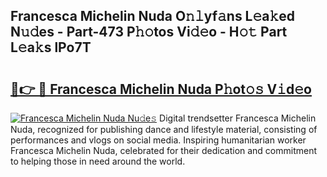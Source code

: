## Francesca Michelin Nuda O𝚗𝚕yf𝚊ns L𝚎a𝚔ed N𝚞𝚍es - Part-473 P𝚑𝚘tos Vi𝚍𝚎o - H𝚘𝚝 Part L𝚎a𝚔s lPo7T

# <h2><a href="http://kf6vrwd.oniu.top/?m=Francesca+Michelin+Nuda">🔗👉 🔴 Francesca Michelin Nuda P𝚑ot𝚘𝚜 V𝚒d𝚎o</a></h2>

[![Francesca Michelin Nuda Nu𝚍e𝚜](https://i.imgur.com/0qMVB7G.gif)](http://kf6vrwd.oniu.top/?m=Francesca+Michelin+Nuda)
Digital trendsetter Francesca Michelin Nuda, recognized for publishing dance and lifestyle material, consisting of performances and vlogs on social media. Inspiring humanitarian worker Francesca Michelin Nuda, celebrated for their dedication and commitment to helping those in need around the world.  
